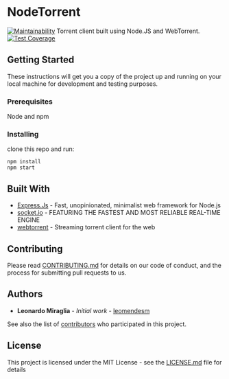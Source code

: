 # NodeTorrent
[![Maintainability](https://api.codeclimate.com/v1/badges/a99a88d28ad37a79dbf6/maintainability)](https://codeclimate.com/github/codeclimate/codeclimate/maintainability)
Torrent client built using Node.JS and WebTorrent. [![Test Coverage](https://api.codeclimate.com/v1/badges/a99a88d28ad37a79dbf6/test_coverage)](https://codeclimate.com/github/codeclimate/codeclimate/test_coverage)

## Getting Started

These instructions will get you a copy of the project up and running on your local machine for development and testing purposes.

### Prerequisites

Node and npm

### Installing
clone this repo and run:
```
npm install
npm start
```

## Built With

* [Express.Js](http://expressjs.com) - Fast, unopinionated, minimalist web framework for Node.js
* [socket.io](https://socket.io/) - FEATURING THE FASTEST AND MOST RELIABLE REAL-TIME ENGINE
* [webtorrent](https://github.com/webtorrent/webtorrent) - Streaming torrent client for the web


## Contributing

Please read [CONTRIBUTING.md](https://gist.github.com/PurpleBooth/b24679402957c63ec426) for details on our code of conduct, and the process for submitting pull requests to us.

## Authors

* **Leonardo Miraglia** - *Initial work* - [leomendesm](https://github.com/leomendesm)

See also the list of [contributors](https://github.com/leomendesm/nodetorrent/graphs/contributors) who participated in this project.

## License

This project is licensed under the MIT License - see the [LICENSE.md](LICENSE.md) file for details
